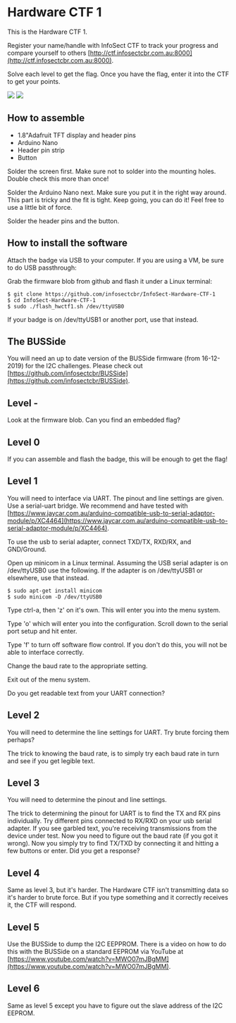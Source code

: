 # Hardware CTF 1

This is the Hardware CTF 1.

Register your name/handle with InfoSect CTF to track your progress and compare yourself to others [http://ctf.infosectcbr.com.au:8000](http://ctf.infosectcbr.com.au:8000).

Solve each level to get the flag. Once you have the flag, enter it into the CTF to get your points.

![](https://busside.com.au/assets/img/gg/Hwctf1-1.jpg)
![](https://busside.com.au/assets/img/gg/Hwctf1-2.jpg)

## How to assemble

- 1.8"Adafruit TFT display and header pins
- Arduino Nano
- Header pin strip
- Button

Solder the screen first. Make sure not to solder into the mounting holes. Double check this more than once!

Solder the Arduino Nano next. Make sure you put it in the right way around. This part is tricky and the fit is tight. Keep going, you can do it! Feel free to use a little bit of force.

Solder the header pins and the button.

## How to install the software

Attach the badge via USB to your computer. If you are using a VM, be sure to do USB passthrough:

Grab the firmware blob from github and flash it under a Linux terminal:

```
$ git clone https://github.com/infosectcbr/InfoSect-Hardware-CTF-1
$ cd InfoSect-Hardware-CTF-1
$ sudo ./flash_hwctf1.sh /dev/ttyUSB0
```

If your badge is on /dev/ttyUSB1 or another port, use that instead.

## The BUSSide

You will need an up to date version of the BUSSide firmware (from 16-12-2019) for the I2C challenges. Please check out [https://github.com/infosectcbr/BUSSide](https://github.com/infosectcbr/BUSSide).

## Level -

Look at the firmware blob. Can you find an embedded flag?

## Level 0

If you can assemble and flash the badge, this will be enough to get the flag!

## Level 1

You will need to interface via UART. The pinout and line settings are given. Use a serial-uart bridge. We recommend and have tested with [https://www.jaycar.com.au/arduino-compatible-usb-to-serial-adaptor-module/p/XC4464](https://www.jaycar.com.au/arduino-compatible-usb-to-serial-adaptor-module/p/XC4464).

To use the usb to serial adapter, connect TXD/TX, RXD/RX, and GND/Ground.

Open up minicom in a Linux terminal. Assuming the USB serial adapter is on /dev/ttyUSB0 use the following. If the adapter is on /dev/ttyUSB1 or elsewhere, use that instead.

```
$ sudo apt-get install minicom
$ sudo minicom -D /dev/ttyUSB0
```

Type ctrl-a, then 'z' on it's own. This will enter you into the menu system.

Type 'o' which will enter you into the configuration. Scroll down to the serial port setup and hit enter.

Type 'f' to turn off software flow control. If you don't do this, you will not be able to interface correctly.

Change the baud rate to the appropriate setting.

Exit out of the menu system.

Do you get readable text from your UART connection?

## Level 2

You will need to determine the line settings for UART. Try brute forcing them perhaps?

The trick to knowing the baud rate, is to simply try each baud rate in turn and see if you get legible text.

## Level 3

You will need to determine the pinout and line settings.

The trick to determining the pinout for UART is to find the TX and RX pins individually. Try different pins connected to RX/RXD on your usb serial adapter. If you see garbled text, you're receiving transmissions from the device under test. Now you need to figure out the baud rate (if you got it wrong). Now you simply try to find TX/TXD by connecting it and hitting a few buttons or enter. Did you get a response?

## Level 4

Same as level 3, but it's harder. The Hardware CTF isn't transmitting data so it's harder to brute force. But if you type something and it correctly receives it, the CTF will respond.

## Level 5

Use the BUSSide to dump the I2C EEPPROM. There is a video on how to do this with the BUSSide on a standard EEPROM via YouTube at [https://www.youtube.com/watch?v=MWO07mJBgMM](https://www.youtube.com/watch?v=MWO07mJBgMM).

## Level 6

Same as level 5 except you have to figure out the slave address of the I2C EEPROM.
